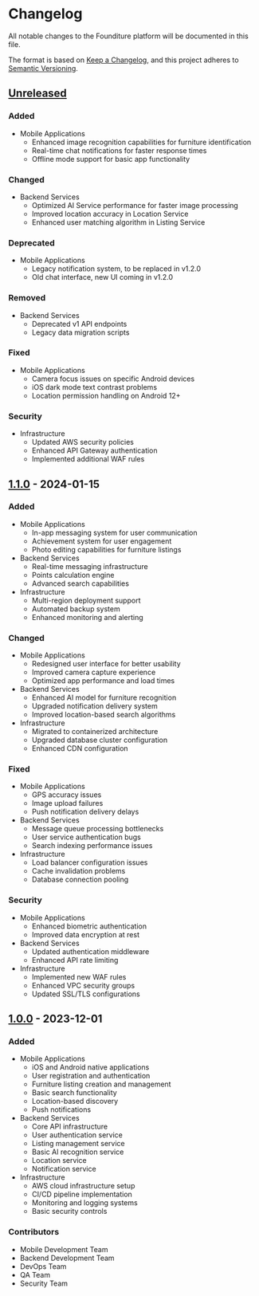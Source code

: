 # Changelog
All notable changes to the Founditure platform will be documented in this file.

The format is based on [Keep a Changelog](https://keepachangelog.com/en/1.0.0/),
and this project adheres to [Semantic Versioning](https://semver.org/spec/v2.0.0.html).

## [Unreleased]

### Added
- Mobile Applications
  - Enhanced image recognition capabilities for furniture identification
  - Real-time chat notifications for faster response times
  - Offline mode support for basic app functionality

### Changed
- Backend Services
  - Optimized AI Service performance for faster image processing
  - Improved location accuracy in Location Service
  - Enhanced user matching algorithm in Listing Service

### Deprecated
- Mobile Applications
  - Legacy notification system, to be replaced in v1.2.0
  - Old chat interface, new UI coming in v1.2.0

### Removed
- Backend Services
  - Deprecated v1 API endpoints
  - Legacy data migration scripts

### Fixed
- Mobile Applications
  - Camera focus issues on specific Android devices
  - iOS dark mode text contrast problems
  - Location permission handling on Android 12+

### Security
- Infrastructure
  - Updated AWS security policies
  - Enhanced API Gateway authentication
  - Implemented additional WAF rules

## [1.1.0] - 2024-01-15

### Added
- Mobile Applications
  - In-app messaging system for user communication
  - Achievement system for user engagement
  - Photo editing capabilities for furniture listings
- Backend Services
  - Real-time messaging infrastructure
  - Points calculation engine
  - Advanced search capabilities
- Infrastructure
  - Multi-region deployment support
  - Automated backup system
  - Enhanced monitoring and alerting

### Changed
- Mobile Applications
  - Redesigned user interface for better usability
  - Improved camera capture experience
  - Optimized app performance and load times
- Backend Services
  - Enhanced AI model for furniture recognition
  - Upgraded notification delivery system
  - Improved location-based search algorithms
- Infrastructure
  - Migrated to containerized architecture
  - Upgraded database cluster configuration
  - Enhanced CDN configuration

### Fixed
- Mobile Applications
  - GPS accuracy issues
  - Image upload failures
  - Push notification delivery delays
- Backend Services
  - Message queue processing bottlenecks
  - User service authentication bugs
  - Search indexing performance issues
- Infrastructure
  - Load balancer configuration issues
  - Cache invalidation problems
  - Database connection pooling

### Security
- Mobile Applications
  - Enhanced biometric authentication
  - Improved data encryption at rest
- Backend Services
  - Updated authentication middleware
  - Enhanced API rate limiting
- Infrastructure
  - Implemented new WAF rules
  - Enhanced VPC security groups
  - Updated SSL/TLS configurations

## [1.0.0] - 2023-12-01

### Added
- Mobile Applications
  - iOS and Android native applications
  - User registration and authentication
  - Furniture listing creation and management
  - Basic search functionality
  - Location-based discovery
  - Push notifications
- Backend Services
  - Core API infrastructure
  - User authentication service
  - Listing management service
  - Basic AI recognition service
  - Location service
  - Notification service
- Infrastructure
  - AWS cloud infrastructure setup
  - CI/CD pipeline implementation
  - Monitoring and logging systems
  - Basic security controls

### Contributors
- Mobile Development Team
- Backend Development Team
- DevOps Team
- QA Team
- Security Team

[Unreleased]: https://github.com/founditure/platform/compare/v1.1.0...HEAD
[1.1.0]: https://github.com/founditure/platform/compare/v1.0.0...v1.1.0
[1.0.0]: https://github.com/founditure/platform/releases/tag/v1.0.0